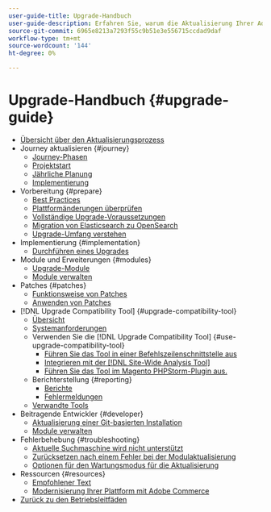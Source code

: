 ```yaml
---
user-guide-title: Upgrade-Handbuch
user-guide-description: Erfahren Sie, warum die Aktualisierung Ihrer Adobe Commerce-Anwendung so wichtig ist und wie Sie eine Aktualisierung erfolgreich planen und durchführen können.
source-git-commit: 6965e8213a7293f55c9b51e3e556715ccdad9daf
workflow-type: tm+mt
source-wordcount: '144'
ht-degree: 0%

---
```



# Upgrade-Handbuch {#upgrade-guide}

- [Übersicht über den Aktualisierungsprozess](overview.md)
- Journey aktualisieren {#journey}
   - [Journey-Phasen](journey/phases.md)
   - [Projektstart](journey/project-launch.md)
   - [Jährliche Planung](journey/annual-planning.md)
   - [Implementierung](journey/implementation.md)
- Vorbereitung {#prepare}
   - [Best Practices](prepare/best-practices.md)
   - [Plattformänderungen überprüfen](prepare/platform-changes.md)
   - [Vollständige Upgrade-Voraussetzungen](prepare/prerequisites.md)
   - [Migration von Elasticsearch zu OpenSearch](prepare/opensearch-migration.md)
   - [Upgrade-Umfang verstehen](prepare/scope.md)
- Implementierung {#implementation}
   - [Durchführen eines Upgrades](implementation/perform-upgrade.md)
- Module und Erweiterungen {#modules}
   - [Upgrade-Module](modules/upgrade.md)
   - [Module verwalten](modules/manage.md)
- Patches {#patches}
   - [Funktionsweise von Patches](patches/overview.md)
   - [Anwenden von Patches](patches/apply.md)
- [!DNL Upgrade Compatibility Tool] {#upgrade-compatibility-tool}
   - [Übersicht](upgrade-compatibility-tool/overview.md)
   - [Systemanforderungen](upgrade-compatibility-tool/prerequisites.md)
   - Verwenden Sie die [!DNL Upgrade Compatibility Tool] {#use-upgrade-compatibility-tool}
      - [Führen Sie das Tool in einer Befehlszeilenschnittstelle aus](upgrade-compatibility-tool/run.md)
      - [Integrieren mit der [!DNL Site-Wide Analysis Tool]](upgrade-compatibility-tool/integrate-analysis-tool.md)
      - [Führen Sie das Tool im Magento PHPStorm-Plugin aus.](upgrade-compatibility-tool/run-configuration-phpstorm-plugin.md)
   - Berichterstellung {#reporting}
      - [Berichte](upgrade-compatibility-tool/reports.md)
      - [Fehlermeldungen](upgrade-compatibility-tool/error-messages.md)
   - [Verwandte Tools](upgrade-compatibility-tool/related-tools.md)
- Beitragende Entwickler {#developer}
   - [Aktualisierung einer Git-basierten Installation](developer/git-installs.md)
   - [Module verwalten](developer/manage-modules.md)
- Fehlerbehebung {#troubleshooting}
   - [Aktuelle Suchmaschine wird nicht unterstützt](troubleshooting/search-engine-not-supported.md)
   - [Zurücksetzen nach einem Fehler bei der Modulaktualisierung](troubleshooting/roll-back-after-update-failure.md)
   - [Optionen für den Wartungsmodus für die Aktualisierung](troubleshooting/maintenance-mode-options.md)
- Ressourcen {#resources}
   - [Empfohlener Text](resources/recommended-reading.md)
   - [Modernisierung Ihrer Plattform mit Adobe Commerce](resources/recommended-upgrade-paths.md)
- [Zurück zu den Betriebsleitfäden](https://experienceleague.adobe.com/docs/commerce-operations/operational-guides/home.html)
